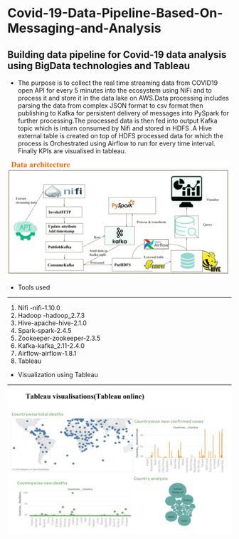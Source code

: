 # Covid-19-Data-Pipeline-Based-On-Messaging-and-Analysis
## Building data pipeline for Covid-19 data analysis using BigData technologies and Tableau

* The purpose is to collect the real time streaming data from COVID19 open API for every 5
minutes into the ecosystem using NiFi and to process it and store it in the data lake on
AWS.Data processing includes parsing the data from complex JSON format to csv format then
publishing to Kafka for persistent delivery of messages into PySpark for further processing.The
processed data is then fed into output Kafka topic which is inturn consumed by Nifi and stored in
HDFS .A Hive external table is created on top of HDFS processed data for which the process is
Orchestrated using Airflow to run for every time interval. Finally KPIs are visualised in tableau.

![Alt text](Architecture.png?raw=true "Title")

* Tools used
-------------------------------
1. Nifi -nifi-1.10.0
2. Hadoop -hadoop_2.7.3
3. Hive-apache-hive-2.1.0
4. Spark-spark-2.4.5
5. Zookeeper-zookeeper-2.3.5
6. Kafka-kafka_2.11-2.4.0
7. Airflow-airflow-1.8.1
8. Tableau

* Visualization using Tableau
---------------------------------------
![Alt text](visualization.jpg?raw=true "Title")
